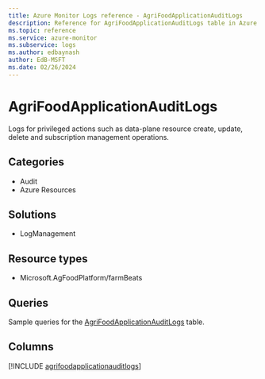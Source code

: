 ```yaml
---
title: Azure Monitor Logs reference - AgriFoodApplicationAuditLogs
description: Reference for AgriFoodApplicationAuditLogs table in Azure Monitor Logs.
ms.topic: reference
ms.service: azure-monitor
ms.subservice: logs
ms.author: edbaynash
author: EdB-MSFT
ms.date: 02/26/2024
---
```


# AgriFoodApplicationAuditLogs

Logs for privileged actions such as data-plane resource create, update, delete and subscription management operations.


## Categories

- Audit
- Azure Resources

## Solutions

- LogManagement

## Resource types

- Microsoft.AgFoodPlatform/farmBeats

## Queries

 Sample queries for the [AgriFoodApplicationAuditLogs](../queries/agrifoodapplicationauditlogs.md) table.


## Columns
  
[!INCLUDE [agrifoodapplicationauditlogs](.././tables/includes/agrifoodapplicationauditlogs-include.md)]
